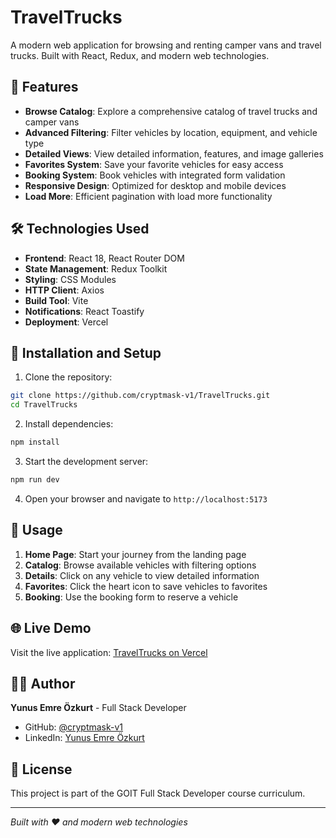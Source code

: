 # TravelTrucks

A modern web application for browsing and renting camper vans and travel trucks. Built with React, Redux, and modern web technologies.

## 🚐 Features

- **Browse Catalog**: Explore a comprehensive catalog of travel trucks and camper vans
- **Advanced Filtering**: Filter vehicles by location, equipment, and vehicle type
- **Detailed Views**: View detailed information, features, and image galleries
- **Favorites System**: Save your favorite vehicles for easy access
- **Booking System**: Book vehicles with integrated form validation
- **Responsive Design**: Optimized for desktop and mobile devices
- **Load More**: Efficient pagination with load more functionality

## 🛠️ Technologies Used

- **Frontend**: React 18, React Router DOM
- **State Management**: Redux Toolkit
- **Styling**: CSS Modules
- **HTTP Client**: Axios
- **Build Tool**: Vite
- **Notifications**: React Toastify
- **Deployment**: Vercel

## 🚀 Installation and Setup

1. Clone the repository:

```bash
git clone https://github.com/cryptmask-v1/TravelTrucks.git
cd TravelTrucks
```

2. Install dependencies:

```bash
npm install
```

3. Start the development server:

```bash
npm run dev
```

4. Open your browser and navigate to `http://localhost:5173`

## 📖 Usage

1. **Home Page**: Start your journey from the landing page
2. **Catalog**: Browse available vehicles with filtering options
3. **Details**: Click on any vehicle to view detailed information
4. **Favorites**: Click the heart icon to save vehicles to favorites
5. **Booking**: Use the booking form to reserve a vehicle

## 🌐 Live Demo

Visit the live application: [TravelTrucks on Vercel](https://travel-trucks-three-xi.vercel.app)

## 👨‍💻 Author

**Yunus Emre Özkurt** - Full Stack Developer

- GitHub: [@cryptmask-v1](https://github.com/cryptmask-v1)
- LinkedIn: [Yunus Emre Özkurt](https://www.linkedin.com/in/yunus-emre-özkurt/)

## 📄 License

This project is part of the GOIT Full Stack Developer course curriculum.

---

_Built with ❤️ and modern web technologies_
